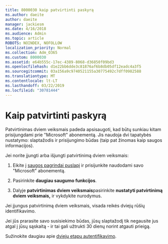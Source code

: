 ```yaml
---
title: 8000030 kaip patvirtinti paskyrą
ms.author: daeite
author: daeite
manager: jackiesm
ms.date: 4/16/2018
ms.audience: Admin
ms.topic: article
ROBOTS: NOINDEX, NOFOLLOW
localization_priority: Normal
ms.collection: Adm_O365
ms.custom: 8000030
ms.assetid: e64b555c-17ec-4389-8068-d36850f09bd3
ms.openlocfilehash: d1e22bb6dde3c81876af6b8db05df12eadc4a3f5
ms.sourcegitcommit: 03a156a9c9740521155a30775492c7dff0982588
ms.translationtype: MT
ms.contentlocale: lt-LT
ms.lasthandoff: 03/22/2019
ms.locfileid: "30781444"
---
```

# <a name="how-to-verify-your-account"></a>Kaip patvirtinti paskyrą

Patvirtinimas dviem veiksmais padeda apsisaugoti, kad būtų sunkiau kitam prisijungdami prie "Microsoft" abonementą. Jis naudoja dvi tapatybės nustatymo: slaptažodis ir prisijungimo būdas (taip pat žinomas kaip saugos informacijos). 
  
Jei norite įjungti arba išjungti patvirtinimą dviem veiksmais:
  
1. Eikite į [saugos pagrindai puslapį](https://go.microsoft.com/fwlink/?linkid=842325) ir prisijunkite naudodami savo "Microsoft" abonementą. 
    
2. Pasirinkite **daugiau saugumo funkcijos**. 
    
3. Dalyje **patvirtinimas dviem veiksmais**pasirinkite **nustatyti patvirtinimą dviem veiksmais,** ir vykdykite nurodymus. 
    
Jei įjungus patvirtinimą dviem veiksmais, visada reikės dviejų rūšių identifikavimo.
  
Jei jūs prarasite savo susisiekimo būdas, jūsų slaptažodį tik negausite jus atgal į jūsų sąskaitą - ir tai gali užtrukti 30 dienų norint atgauti prieigą. 
  
Sužinokite daugiau apie [dviejų etapų autentifikavimo](https://go.microsoft.com/fwlink/?linkid=872270).
  

